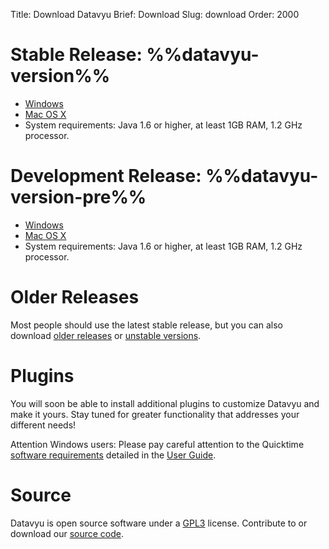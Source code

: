 Title: Download Datavyu
Brief: Download
Slug: download
Order: 2000

# Stable Release: %%datavyu-version%%

- [Windows](/releases/Datavyu-Windows-latest.zip)
- [Mac OS X](/releases/Datavyu-OSX-latest.zip)
- System requirements: Java 1.6 or higher, at least 1GB RAM, 1.2 GHz processor.

# Development Release: %%datavyu-version-pre%%

- [Windows](/releases_pre/Datavyu-Windows-latest.zip)
- [Mac OS X](/releases_pre/Datavyu-OSX-latest.zip)
- System requirements: Java 1.6 or higher, at least 1GB RAM, 1.2 GHz processor.

# Older Releases

Most people should use the latest stable release, but you can also download [older releases](/releases/) or [unstable versions](/releases_pre/).

# Plugins

You will soon be able to install additional plugins to customize Datavyu and make it yours. Stay tuned for greater functionality that addresses your different needs!

Attention Windows users: Please pay careful attention to the Quicktime [software requirements](/user-guide/guide/install.html#software-requirements) detailed in the [User Guide](/user-guide/guide.html).

# Source

Datavyu is open source software under a [GPL3](https://github.com/databrary/datavyu/blob/master/GPL-LICENSE.txt) license.
Contribute to or download our [source code](https://github.com/databrary/datavyu). 
